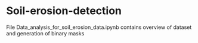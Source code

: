 # Soil-erosion-detection

<p>File Data_analysis_for_soil_erosion_data.ipynb contains overview of dataset and generation of binary masks</p>
